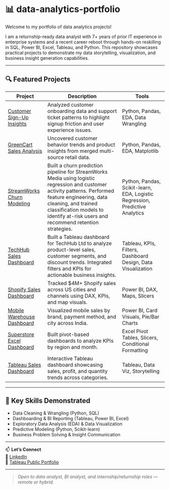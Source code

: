 # 📊 data-analytics-portfolio

Welcome to my portfolio of data analytics projects!

I am a returnship-ready data analyst with 7+ years of prior IT experience in enterprise systems and a recent career reboot through hands-on reskilling in SQL, Power BI, Excel, Tableau, and Python. This repository showcases practical projects to demonstrate my data storytelling, visualization, and business insight generation capabilities.

---

## 🔍 Featured Projects

| Project | Description | Tools |
|--------|-------------|-------|
| [Customer Sign-Up Insights](./Uptrail_Projects/Customer_Signup_Insights) | Analyzed customer onboarding data and support ticket patterns to highlight signup friction and user experience issues. | Python, Pandas, EDA, Data Wrangling |
| [GreenCart Sales Analysis](./Uptrail_Projects/GreenCart_Sales_Analysis) | Uncovered customer behavior trends and product insights from merged multi-source retail data. | Python, Pandas, EDA, Matplotlib |
| [StreamWorks Churn Modeling](./Uptrail_Projects/StreamWorks_Churn_Modeling) | Built a churn prediction pipeline for StreamWorks Media using logistic regression and customer activity patterns. Performed feature engineering, data cleaning, and trained classification models to identify at-risk users and recommend retention strategies. | Python, Pandas, Scikit-learn, EDA, Logistic Regression, Predictive Analytics |
| [TechHub Sales Dashboard](./Uptrail_Projects/TechHub_Sales_Dashboard) | Built a Tableau dashboard for TechHub Ltd to analyze product-level sales, customer segments, and discount trends. Integrated filters and KPIs for actionable business insights. | Tableau, KPIs, Filters, Dashboard Design, Data Visualization |
| [Shopify Sales Dashboard](./Shopify_Sales_Funnel_Dashboard) | Tracked $4M+ Shopify sales across US cities and channels using DAX, KPIs, and map visuals. | Power BI, DAX, Maps, Slicers |
| [Mobile Warehouse Dashboard](./Mobile_Warehouse_Dashboard) | Visualized mobile sales by brand, payment method, and city across India. | Power BI, Card Visuals, Pie/Bar Charts |
| [Superstore Excel Dashboard](./Superstore_Dashboard) | Built pivot-based dashboards to analyze KPIs by region and month. | Excel Pivot Tables, Slicers, Conditional Formatting |
| [Tableau Sales Dashboard](./tableau-sales-dashboard) | Interactive Tableau dashboard showcasing sales, profit, and quantity trends across categories. | Tableau, Data Viz, Storytelling |

---

## 📌 Key Skills Demonstrated

- Data Cleaning & Wrangling (Python, SQL)
- Dashboarding & BI Reporting (Tableau, Power BI, Excel)
- Exploratory Data Analysis (EDA) & Data Visualization
- Predictive Modeling (Python, Scikit-learn)
- Business Problem Solving & Insight Communication

---

📫 **Let’s Connect**  
🔗 [LinkedIn](https://www.linkedin.com/in/shabnam-shaik)  
🔗 [Tableau Public Portfolio](https://public.tableau.com/app/profile/shabnam.shaik)

---

> *Open to data analyst, BI analyst, and internship/returnship roles — remote or hybrid.*
